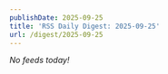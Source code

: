 ```yaml
---
publishDate: 2025-09-25
title: 'RSS Daily Digest: 2025-09-25'
url: /digest/2025-09-25
---
```


_No feeds today!_
